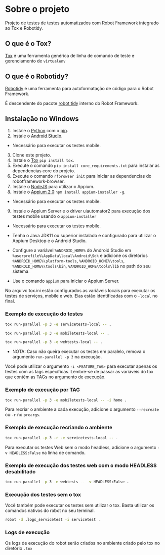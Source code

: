 # Sobre o projeto

Projeto de testes de testes automatizados com Robot Framework integrado ao Tox e Robotidy.

## O que é o Tox?

[Tox][WhatIsTox] é uma ferramenta genérica de linha de comando de teste e gerenciamento de ```virtualenv```

## O que é o Robotidy?

[Robotidy][RobotidyIntroduction] é uma ferramenta para autoformatação de código para o Robot Framework.

É descendente do pacote [robot.tidy][RobotidyRobotFramework] interno do Robot Framework.

## Instalação no Windows

1. Instale o [Python][Python] com o [pip][pip].
2. Instale o [Android Studio][AndroidStudio].
- Necessário para executar os testes mobile.
3. Clone este projeto.
4. Instale o [Tox][ToxInstall] ```pip install tox```.
5. Execute o comando ```pip install core_requirements.txt``` para instalar as dependencias core do projeto.
6. Execute o comando ```rfbrowser init``` para iniciar as dependencias do robotframework-browser.
7. Instale o [NodeJS][NodeJS] para utilizar o Appium.
8. Instale o [Appium 2.0][Appium2.0] ```npm install appium-installer -g```.
- Necessário para executar os testes mobile.
9. Instale o Appium Server e o driver uiautomator2 para execução dos testes mobile usando o ```appium-installer```
- Necessário para executar os testes mobile.

- Tenha o Java JDK11 ou superior instalado e configurado para utilizar o Appium Desktop e o Android Studio.

- Configure a variável `%ANDROID_HOME%` do Android Studio em `%userprofile%\AppData\local\Android\Sdk` e adicione os diretórios `%ANDROID_HOME%\platform-tools`, `%ANDROID_HOME%\tools`, `%ANDROID_HOME%\tools\bin`, `%ANDROID_HOME\tools\lib` no path do seu sistema.

- Use o comando `appium` para iniciar o Appium Server.

No arquivo tox.ini estão configurados as variáveis locais para executar os testes de serviços, mobile e web. Elas estão identificadas com o `-local` no final.


### Exemplo de execução do testes

```bash
tox run-parallel -p 3 -e servicetests-local -- .
```

```bash
tox run-parallel -p 3 -e mobiletests-local -- .
```

```bash
tox run-parallel -p 3 -e webtests-local -- .
```

- NOTA: Caso não queira executar os testes em paralelo, remova o argumento ```run-parallel -p 3``` na execução.

Você pode utilizar o argumento ```-i <FEATURE_TAG>``` para executar apenas os testes com as tags específicas. Lembre-se de passar as variáveis do tox que contém as TAGs no argumento de execução.

### Exemplo de execução por TAG

```bash
tox run-parallel -p 3 -e mobiletests-local -- -i home .
```

Para recriar o ambiente a cada execução, adicione o argumento ```--recreate``` ou ```-r``` no `preargs`.

### Exemplo de execução recriando o ambiente

```bash
tox run-parallel -p 3 -r -e servicetests-local -- .
```

Para executar os testes Web sem o modo headless, adicione o argumento ```-v HEADLESS:False``` na linha de comando.

### Exemplo de execução dos testes web com o modo HEADLESS desabilitado

```bash
tox run-parallel -p 3 -e webtests -- -v HEADLESS:False .
```

### Execução dos testes sem o tox

Você também pode executar os testes sem utilizar o tox. Basta utilizar os comandos nativos do robot no seu terminal.

```bash
robot -d .logs_servicetest -i servicetest .
```

### Logs de execução

Os logs de execução do robot serão criados no ambiente criado pelo tox no diretório `.tox`

[WhatIsTox]: https://tox.wiki/en/latest/#what-is-tox
[RobotidyIntroduction]: https://robotidy.readthedocs.io/en/stable/#introduction
[RobotidyRobotFramework]: https://robotframework.org/robotframework/latest/RobotFrameworkUserGuide.html#tidy
[Python]: https://www.python.org/
[pip]: https://pip.pypa.io
[ToxInstall]: https://tox.wiki/en/latest/installation.html
[Appium2.0]: https://appium.io/
[AndroidStudio]: https://developer.android.com/studio
[NodeJS]: https://nodejs.org/en/
